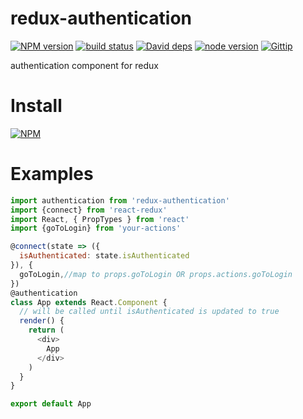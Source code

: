 # redux-authentication

[![NPM version][npm-image]][npm-url]
[![build status][travis-image]][travis-url]
[![David deps][david-image]][david-url]
[![node version][node-image]][node-url]
[![Gittip][gittip-image]][gittip-url]

[npm-image]: https://img.shields.io/npm/v/redux-authentication.svg?style=flat-square
[npm-url]: https://npmjs.org/package/redux-authentication
[travis-image]: https://travis-ci.org/Jackong/redux-authentication.svg?branch=master
[travis-url]: https://travis-ci.org/Jackong/redux-authentication
[david-image]: https://img.shields.io/david/Jackong/redux-authentication.svg?style=flat-square
[david-url]: https://david-dm.org/Jackong/redux-authentication
[node-image]: https://img.shields.io/badge/node.js-%3E=_0.11-green.svg?style=flat-square
[node-url]: http://nodejs.org/download/
[gittip-image]: https://img.shields.io/gratipay/Jackong.svg
[gittip-url]: https://gratipay.com/~Jackong

authentication component for redux

# Install

[![NPM](https://nodei.co/npm/redux-authentication.png?downloads=true)](https://nodei.co/npm/redux-authentication/)

# Examples

```js
import authentication from 'redux-authentication'
import {connect} from 'react-redux'
import React, { PropTypes } from 'react'
import {goToLogin} from 'your-actions'

@connect(state => ({
  isAuthenticated: state.isAuthenticated
}), {
  goToLogin,//map to props.goToLogin OR props.actions.goToLogin
})
@authentication
class App extends React.Component {
  // will be called until isAuthenticated is updated to true
  render() {
    return (
      <div>
        App
      </div>
    )
  }
}

export default App
```
